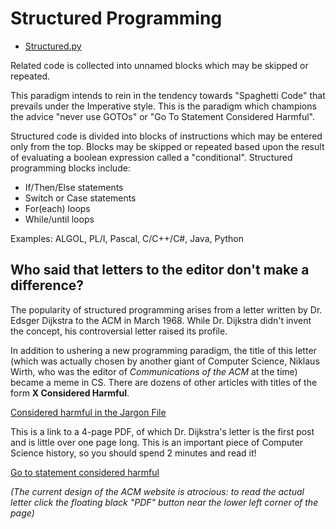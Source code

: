 # Structured Programming

*   [Structured.py](./Structured.py)


Related code is collected into unnamed blocks which may be skipped or repeated.

This paradigm intends to rein in the tendency towards "Spaghetti Code" that
prevails under the Imperative style.  This is the paradigm which champions the
advice "never use GOTOs" or "Go To Statement Considered Harmful".

Structured code is divided into blocks of instructions which may be entered
only from the top.  Blocks may be skipped or repeated based upon the result of
evaluating a boolean expression called a "conditional".  Structured programming
blocks include:

* If/Then/Else statements
* Switch or Case statements
* For(each) loops
* While/until loops

Examples: ALGOL, PL/I, Pascal, C/C++/C#, Java, Python


## Who said that letters to the editor don't make a difference?

The popularity of structured programming arises from a letter written by Dr. Edsger Dijkstra to the ACM in March 1968.  While Dr. Dijkstra didn't invent the concept, his controversial letter raised its profile.

In addition to ushering a new programming paradigm, the title of this letter
(which was actually chosen by another giant of Computer Science, Niklaus Wirth,
who was the editor of *Communications of the ACM* at the time) became a meme in
CS.  There are dozens of other articles with titles of the form **X Considered
Harmful**.

[Considered harmful in the Jargon File](http://www.catb.org/jargon/html/C/considered-harmful.html)

This is a link to a 4-page PDF, of which Dr. Dijkstra's letter is the first
post and is little over one page long.  This is an important piece of Computer
Science history, so you should spend 2 minutes and read it!

[Go to statement considered harmful](https://dl.acm.org/doi/10.5555/1241515.1241518)

*(The current design of the ACM website is atrocious: to read the actual letter
click the floating black "PDF" button near the lower left corner of the page)*
